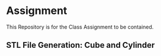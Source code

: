 # Assignment
This Repository is for the Class Assignment to be contained.

## STL File Generation: Cube and Cylinder
